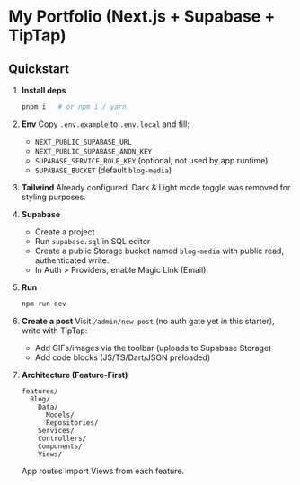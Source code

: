 # My Portfolio (Next.js + Supabase + TipTap)

## Quickstart

1. **Install deps**
   ```bash
   pnpm i   # or npm i / yarn
   ```

2. **Env**
   Copy `.env.example` to `.env.local` and fill:
   - `NEXT_PUBLIC_SUPABASE_URL`
   - `NEXT_PUBLIC_SUPABASE_ANON_KEY`
   - `SUPABASE_SERVICE_ROLE_KEY` (optional, not used by app runtime)
   - `SUPABASE_BUCKET` (default `blog-media`)

3. **Tailwind**
   Already configured. Dark & Light mode toggle was removed for styling purposes.
   
5. **Supabase**
   - Create a project
   - Run `supabase.sql` in SQL editor
   - Create a public Storage bucket named `blog-media` with public read, authenticated write.
   - In Auth > Providers, enable Magic Link (Email).

6. **Run**
   ```bash
   npm run dev
   ```

7. **Create a post**
   Visit `/admin/new-post` (no auth gate yet in this starter), write with TipTap:
   - Add GIFs/images via the toolbar (uploads to Supabase Storage)
   - Add code blocks (JS/TS/Dart/JSON preloaded)

8. **Architecture (Feature-First)**
   ```
   features/
     Blog/
       Data/
         Models/
         Repositories/
       Services/
       Controllers/
       Components/
       Views/
   ```
   App routes import Views from each feature.
